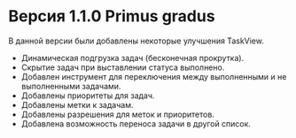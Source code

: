 # Версия 1.1.0 Primus gradus
В данной версии были добавлены некоторые улучшения TaskView.

- Динамическая подгрузка задач (бесконечная прокрутка).
- Скрытие задач при выставлении статуса выполнено.
- Добавлен инструмент для переключения между выполненными и не выполненными задачами.
- Добавлены приоритеты для задач.
- Добавлены метки к задачам.
- Добавлены разрешения для меток и приоритетов.
- Добавлена возможность переноса задачи в другой список.
